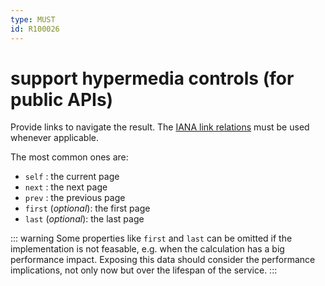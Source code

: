 ```yaml
---
type: MUST
id: R100026
---
```


# support hypermedia controls (for public APIs)

Provide links to navigate the result.
The [IANA link relations](http://www.iana.org/assignments/link-relations/link-relations.xhtml) must be used whenever applicable.

The most common ones are:

- `self` : the current page
- `next` : the next page
- `prev` : the previous page
- `first` (_optional_): the first page
- `last` (_optional_): the last page

::: warning
Some properties like `first` and `last` can be omitted if the implementation is not feasable, e.g. when the calculation has a big performance impact.
Exposing this data should consider the performance implications, not only now but over the lifespan of the service.
:::
